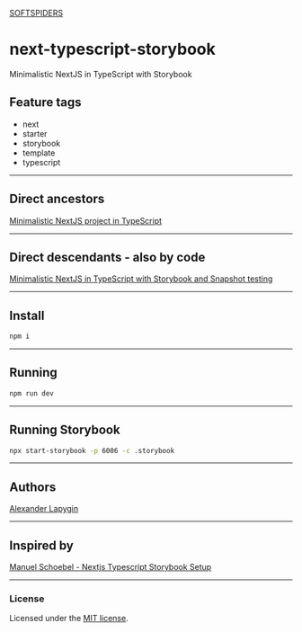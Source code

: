 [SOFTSPIDERS](https://github.com/softspiders/softspiders)

# next-typescript-storybook
Minimalistic NextJS in TypeScript with Storybook

## Feature tags

- next
- starter
- storybook
- template
- typescript

---

## Direct ancestors

[Minimalistic NextJS project in TypeScript](https://github.com/softspiders/next-typescript)

---

## Direct descendants - also by code

[Minimalistic NextJS in TypeScript with Storybook and Snapshot testing](https://github.com/softspiders/next-typescript-storybook-snapshot-test)

---

## Install

```sh
npm i
```

---

## Running

```sh
npm run dev
```

---

## Running Storybook

```sh
npx start-storybook -p 6006 -c .storybook
```

---

## Authors

[Alexander Lapygin](https://github.com/AlexanderLapygin)

---

## Inspired by

[Manuel Schoebel - Nextjs Typescript Storybook Setup](https://www.manuel-schoebel.com/blog/nextjs-typescript-storybook-setup)

---

### License

Licensed under the [MIT license](./LICENSE). 
